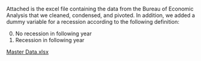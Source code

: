 Attached is the excel file containing the data from the Bureau of Economic Analysis that we cleaned, condensed, and pivoted. In addition, we added a dummy variable for a recession according to the following definition:

0. No recession in following year
1. Recession in following year 

[Master Data.xlsx](https://github.com/hjl6eqe/DS_4002_Project1/files/11286331/Master.Data.xlsx)
